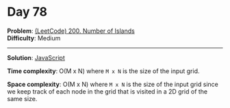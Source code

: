 # Day 78

**Problem**: [(LeetCode) 200. Number of Islands](https://leetcode.com/problems/number-of-islands/)  
**Difficulty**: Medium

---

**Solution**: [JavaScript](../solutions/number-of-islands.js)

**Time complexity**: O(M x N) where `M x N` is the size of the input grid.

**Space complexity**: O(M x N) where `M x N` is the size of the input grid since we keep track of each node in the grid that is visited in a 2D grid of the same size.
